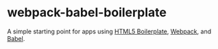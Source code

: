 # webpack-babel-boilerplate
A simple starting point for apps using [HTML5 Boilerplate](https://github.com/h5bp/html5-boilerplate), [Webpack](https://webpack.github.io/), and [Babel](https://github.com/babel/babel).
